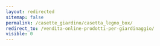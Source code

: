 ```yaml
---
layout: redirected
sitemap: false
permalink: /casette_giardino/casetta_legno_box/
redirect_to: /vendita-online-prodotti-per-giardinaggio/
visible: 0
---
```

